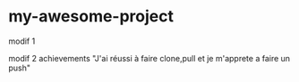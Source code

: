 # my-awesome-project

modif 1


modif 2 achievements "J'ai réussi à faire clone,pull et je m'apprete a faire un push"
